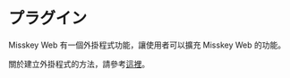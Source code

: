 # プラグイン

Misskey Web 有一個外掛程式功能，讓使用者可以擴充 Misskey Web 的功能。

關於建立外掛程式的方法，請參考[這裡](../../for-developers/plugin/create-plugin)。
